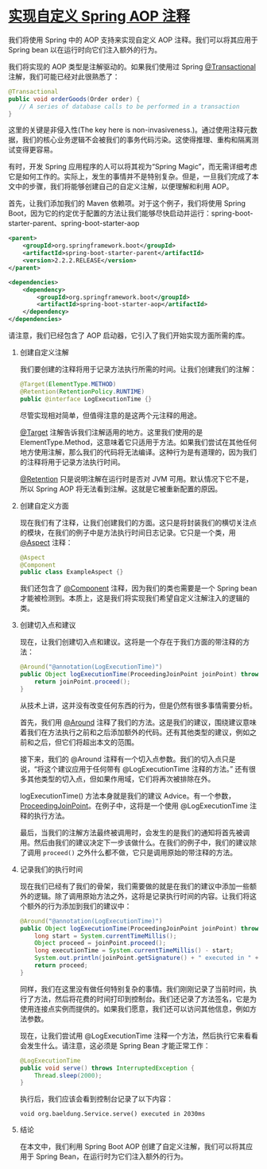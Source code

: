 # [实现自定义 Spring AOP 注释](https://www.baeldung.com/spring-aop-annotation)

我们将使用 Spring 中的 AOP 支持来实现自定义 AOP 注释。我们可以将其应用于 Spring bean 以在运行时向它们注入额外的行为。

我们将实现的 AOP 类型是注解驱动的。如果我们使用过 Spring [@Transactional](https://docs.spring.io/spring-framework/docs/current/javadoc-api/org/springframework/transaction/annotation/Transactional.html) 注解，我们可能已经对此很熟悉了：

```java
@Transactional
public void orderGoods(Order order) {
   // A series of database calls to be performed in a transaction
}
```

这里的关键是非侵入性(The key here is non-invasiveness.)。通过使用注释元数据，我们的核心业务逻辑不会被我们的事务代码污染。这使得推理、重构和隔离测试变得更容易。

有时，开发 Spring 应用程序的人可以将其视为“Spring Magic”，而无需详细考虑它是如何工作的。实际上，发生的事情并不是特别复杂。但是，一旦我们完成了本文中的步骤，我们将能够创建自己的自定义注解，以便理解和利用 AOP。

首先，让我们添加我们的 Maven 依赖项。对于这个例子，我们将使用 Spring Boot，因为它的约定优于配置的方法让我们能够尽快启动并运行：spring-boot-starter-parent、spring-boot-starter-aop

```xml
<parent>
    <groupId>org.springframework.boot</groupId>
    <artifactId>spring-boot-starter-parent</artifactId>
    <version>2.2.2.RELEASE</version>
</parent>

<dependencies>
    <dependency>
        <groupId>org.springframework.boot</groupId>
        <artifactId>spring-boot-starter-aop</artifactId>
    </dependency>
</dependencies>
```

请注意，我们已经包含了 AOP 启动器，它引入了我们开始实现方面所需的库。

1. 创建自定义注解

    我们要创建的注释将用于记录方法执行所需的时间。让我们创建我们的注解：

    ```java
    @Target(ElementType.METHOD)
    @Retention(RetentionPolicy.RUNTIME)
    public @interface LogExecutionTime {}
    ```

    尽管实现相对简单，但值得注意的是这两个元注释的用途。

    [@Target](https://docs.oracle.com/en/java/javase/11/docs/api/java.base/java/lang/annotation/Target.html) 注解告诉我们注解适用的地方。这里我们使用的是 ElementType.Method，这意味着它只适用于方法。如果我们尝试在其他任何地方使用注解，那么我们的代码将无法编译。这种行为是有道理的，因为我们的注释将用于记录方法执行时间。

    [@Retention](https://docs.oracle.com/en/java/javase/11/docs/api/java.base/java/lang/annotation/Retention.html) 只是说明注解在运行时是否对 JVM 可用。默认情况下它不是，所以 Spring AOP 将无法看到注解。这就是它被重新配置的原因。

2. 创建自定义方面

    现在我们有了注释，让我们创建我们的方面。这只是将封装我们的横切关注点的模块，在我们的例子中是方法执行时间日志记录。它只是一个类，用 [@Aspect](https://www.eclipse.org/aspectj/doc/released/aspectj5rt-api/org/aspectj/lang/annotation/Aspect.html?is-external=true) 注释：

    ```java
    @Aspect
    @Component
    public class ExampleAspect {}
    ```

    我们还包含了 [@Component](https://docs.spring.io/spring/docs/current/javadoc-api/org/springframework/stereotype/Component.html) 注释，因为我们的类也需要是一个 Spring bean 才能被检测到。本质上，这是我们将实现我们希望自定义注解注入的逻辑的类。

3. 创建切入点和建议

    现在，让我们创建切入点和建议。这将是一个存在于我们方面的带注释的方法：

    ```java
    @Around("@annotation(LogExecutionTime)")
    public Object logExecutionTime(ProceedingJoinPoint joinPoint) throws Throwable {
        return joinPoint.proceed();
    }
    ```

    从技术上讲，这并没有改变任何东西的行为，但是仍然有很多事情需要分析。

    首先，我们用 [@Around](https://www.eclipse.org/aspectj/doc/released/aspectj5rt-api/org/aspectj/lang/annotation/Around.html?is-external=true) 注释了我们的方法。这是我们的建议，围绕建议意味着我们在方法执行之前和之后添加额外的代码。还有其他类型的建议，例如之前和之后，但它们将超出本文的范围。

    接下来，我们的 @Around 注释有一个切入点参数。我们的切入点只是说，“将这个建议应用于任何带有 @LogExecutionTime 注释的方法。” 还有很多其他类型的切入点，但如果作用域，它们将再次被排除在外。

    logExecutionTime() 方法本身就是我们的建议 Advice。有一个参数，[ProceedingJoinPoint](https://www.eclipse.org/aspectj/doc/next/runtime-api/org/aspectj/lang/ProceedingJoinPoint.html)。在例子中，这将是一个使用 @LogExecutionTime 注释的执行方法。

    最后，当我们的注解方法最终被调用时，会发生的是我们的通知将首先被调用。然后由我们的建议决定下一步该做什么。在我们的例子中，我们的建议除了调用 `proceed()` 之外什么都不做，它只是调用原始的带注释的方法。

4. 记录我们的执行时间

    现在我们已经有了我们的骨架，我们需要做的就是在我们的建议中添加一些额外的逻辑。除了调用原始方法之外，这将是记录执行时间的内容。让我们将这个额外的行为添加到我们的建议中：

    ```java
    @Around("@annotation(LogExecutionTime)")
    public Object logExecutionTime(ProceedingJoinPoint joinPoint) throws Throwable {
        long start = System.currentTimeMillis();
        Object proceed = joinPoint.proceed();
        long executionTime = System.currentTimeMillis() - start;
        System.out.println(joinPoint.getSignature() + " executed in " + executionTime + "ms");
        return proceed;
    }
    ```

    同样，我们在这里没有做任何特别复杂的事情。我们刚刚记录了当前时间，执行了方法，然后将花费的时间打印到控制台。我们还记录了方法签名，它是为使用连接点实例而提供的。如果我们愿意，我们还可以访问其他信息，例如方法参数。

    现在，让我们尝试用 @LogExecutionTime 注释一个方法，然后执行它来看看会发生什么。请注意，这必须是 Spring Bean 才能正常工作：

    ```java
    @LogExecutionTime
    public void serve() throws InterruptedException {
        Thread.sleep(2000);
    }
    ```

    执行后，我们应该会看到控制台记录了以下内容：

    `void org.baeldung.Service.serve() executed in 2030ms`

5. 结论

    在本文中，我们利用 Spring Boot AOP 创建了自定义注解，我们可以将其应用于 Spring Bean，在运行时为它们注入额外的行为。
